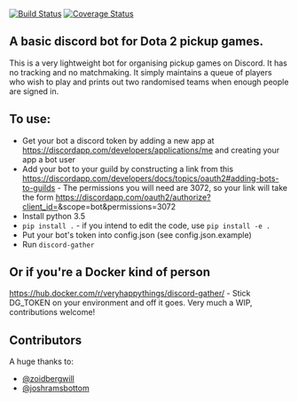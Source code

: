 [![Build Status](https://travis-ci.org/veryhappythings/discord-gather.svg?branch=master)](https://travis-ci.org/veryhappythings/discord-gather) [![Coverage Status](https://coveralls.io/repos/github/veryhappythings/discord-gather/badge.svg?branch=master)](https://coveralls.io/github/veryhappythings/discord-gather?branch=master)


## A basic discord bot for Dota 2 pickup games.

This is a very lightweight bot for organising pickup games on Discord. It has no tracking and no matchmaking. It simply maintains a queue of players who wish to play and prints out two randomised teams when enough people are signed in.

## To use:

* Get your bot a discord token by adding a new app at https://discordapp.com/developers/applications/me and creating your app a bot user
* Add your bot to your guild by constructing a link from this https://discordapp.com/developers/docs/topics/oauth2#adding-bots-to-guilds - The permissions you will need are 3072, so your link will take the form https://discordapp.com/oauth2/authorize?client_id=<your bot id>&scope=bot&permissions=3072
* Install python 3.5
* `pip install .` - if you intend to edit the code, use `pip install -e .`
* Put your bot's token into config.json (see config.json.example)
* Run `discord-gather`

## Or if you're a Docker kind of person

https://hub.docker.com/r/veryhappythings/discord-gather/ - Stick DG_TOKEN on your environment and off it goes. Very much a WIP, contributions welcome!

## Contributors

A huge thanks to:

* [@zoidbergwill](https://github.com/zoidbergwill)
* [@joshramsbottom](https://github.com/joshramsbottom)
